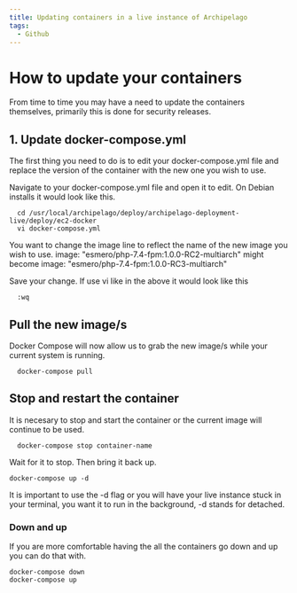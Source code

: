 ```yaml
---
title: Updating containers in a live instance of Archipelago
tags:
  - Github
---
```


# How to update your containers  

From time to time you may have a need to update the containers themselves, primarily this is done for security releases.

## 1. Update docker-compose.yml

The first thing you need to do is to edit your docker-compose.yml file and replace the version of the container with the new one you wish to use.

Navigate to your docker-compose.yml file and open it to edit. On Debian installs it would look like this.
```
  cd /usr/local/archipelago/deploy/archipelago-deployment-live/deploy/ec2-docker
  vi docker-compose.yml
```
You want to change the image line to reflect the name of the new image you wish to use.
    image: "esmero/php-7.4-fpm:1.0.0-RC2-multiarch" might become     image: "esmero/php-7.4-fpm:1.0.0-RC3-multiarch"
  
  Save your change. If use vi like in the above it would look like this
  ```
    :wq
  ```
## Pull the new image/s

Docker Compose will now allow us to grab the new image/s while your current system is running.

```
  docker-compose pull
```

## Stop and restart the container

It is necesary to stop and start the container or the current image will continue to be used. 

```
  docker-compose stop container-name
```
Wait for it to stop. Then bring it back up.

```
docker-compose up -d 
```
It is important to use the -d flag or you will have your live instance stuck in your terminal, you want it to run in the background, -d stands for detached.

### Down and up

If you are more comfortable having the all the containers go down and up you can do that with.

```
docker-compose down
docker-compose up
```